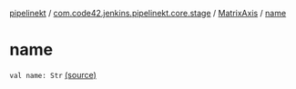 [pipelinekt](../../index.md) / [com.code42.jenkins.pipelinekt.core.stage](../index.md) / [MatrixAxis](index.md) / [name](./name.md)

# name

`val name: Str` [(source)](https://github.com/code42/pipelinekt/tree/master/core/src/main/kotlin/com/code42/jenkins/pipelinekt/core/stage/MatrixAxis.kt#L8)
